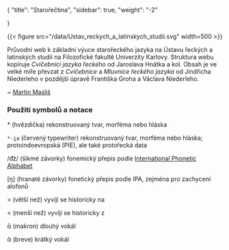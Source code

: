 {
"title": "Starořečtina",
    "sidebar": true,
    "weight": "-2"

}

{{< figure src="/data/Ustav_reckych_a_latinskych_studii.svg" width=500 >}}

Průvodní web k základní výuce starořeckého jazyka na Ústavu řeckých a latinských studií na Filozofické fakultě Univerzity Karlovy. Struktura webu kopíruje *Cvičebnici jazyka řeckého* od Jaroslava Hnátka a kol. Obsah je ve velké míře převzat z *Cvičebnice* a *Mluvnice řeckého jazyka* od Jindřicha Niederleho v pozdější úpravě Františka Groha a Václava Niederleho. 

~ [Martin Masliš](mailto:Martin.Maslis@ff.cuni.cz)

### Použití symbolů a notace

\* (hvězdička) rekonstruovaný tvar, morféma nebo hláska 

`*-i̯a` (červený typewriter) rekonstruovaný tvar, morféma nebo hláska; protoindoevropská (PIE), ale také protořecká data  

/d͡z/ (šikmé závorky) fonemický přepis podle [International Phonetic Alphabet](https://www.ipachart.com/)

[ŋ] (hranaté závorky) fonetický přepis podle IPA, zejména pro zachycení alofonů  

\> (větší než) vyvíjí se historicky na

\< (menší než) vyvíjí se historicky z 

ᾱ (makron) dlouhý vokál

ᾰ (breve) krátký vokál
